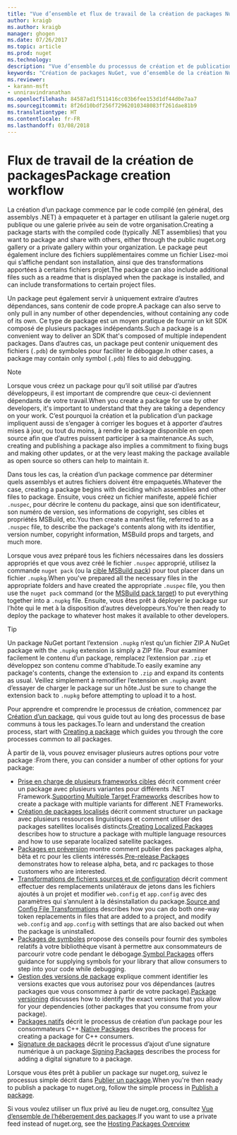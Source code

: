 ```yaml
---
title: "Vue d’ensemble et flux de travail de la création de packages NuGet | Microsoft Docs"
author: kraigb
ms.author: kraigb
manager: ghogen
ms.date: 07/26/2017
ms.topic: article
ms.prod: nuget
ms.technology: 
description: "Vue d’ensemble du processus de création et de publication d’un package NuGet, avec des liens vers d’autres parties particulières du processus."
keywords: "Création de packages NuGet, vue d’ensemble de la création NuGet, flux de travail de la création NuGet, flux de travail de la création de packages, vue d’ensemble de la création de packages."
ms.reviewer:
- karann-msft
- unniravindranathan
ms.openlocfilehash: 84587ad1f511416cc03b6fee153d1df44d0e7aa7
ms.sourcegitcommit: 8f26d10bdf256f72962010348083ff261dae81b9
ms.translationtype: HT
ms.contentlocale: fr-FR
ms.lasthandoff: 03/08/2018
---
```

# <a name="package-creation-workflow"></a><span data-ttu-id="82515-104">Flux de travail de la création de packages</span><span class="sxs-lookup"><span data-stu-id="82515-104">Package creation workflow</span></span>

<span data-ttu-id="82515-105">La création d’un package commence par le code compilé (en général, des assemblys .NET) à empaqueter et à partager en utilisant la galerie nuget.org publique ou une galerie privée au sein de votre organisation.</span><span class="sxs-lookup"><span data-stu-id="82515-105">Creating a package starts with the compiled code (typically .NET assemblies) that you want to package and share with others, either through the public nuget.org gallery or a private gallery within your organization.</span></span> <span data-ttu-id="82515-106">Le package peut également inclure des fichiers supplémentaires comme un fichier Lisez-moi qui s’affiche pendant son installation, ainsi que des transformations apportées à certains fichiers projet.</span><span class="sxs-lookup"><span data-stu-id="82515-106">The package can also include additional files such as a readme that is displayed when the package is installed, and can include transformations to certain project files.</span></span>

<span data-ttu-id="82515-107">Un package peut également servir à uniquement extraire d’autres dépendances, sans contenir de code propre.</span><span class="sxs-lookup"><span data-stu-id="82515-107">A package can also serve to only pull in any number of other dependencies, without containing any code of its own.</span></span> <span data-ttu-id="82515-108">Ce type de package est un moyen pratique de fournir un kit SDK composé de plusieurs packages indépendants.</span><span class="sxs-lookup"><span data-stu-id="82515-108">Such a package is a convenient way to deliver an SDK that's composed of multiple independent packages.</span></span> <span data-ttu-id="82515-109">Dans d’autres cas, un package peut contenir uniquement des fichiers (`.pdb`) de symboles pour faciliter le débogage.</span><span class="sxs-lookup"><span data-stu-id="82515-109">In other cases, a package may contain only symbol (`.pdb`) files to aid debugging.</span></span>

> [!Note]
> <span data-ttu-id="82515-110">Lorsque vous créez un package pour qu’il soit utilisé par d’autres développeurs, il est important de comprendre que ceux-ci deviennent dépendants de votre travail.</span><span class="sxs-lookup"><span data-stu-id="82515-110">When you create a package for use by other developers, it's important to understand that they are taking a dependency on your work.</span></span> <span data-ttu-id="82515-111">C’est pourquoi la création et la publication d’un package impliquent aussi de s’engager à corriger les bogues et à apporter d’autres mises à jour, ou tout du moins, à rendre le package disponible en open source afin que d’autres puissent participer à sa maintenance.</span><span class="sxs-lookup"><span data-stu-id="82515-111">As such, creating and publishing a package also implies a commitment to fixing bugs and making other updates, or at the very least making the package available as open source so others can help to maintain it.</span></span>

<span data-ttu-id="82515-112">Dans tous les cas, la création d’un package commence par déterminer quels assemblys et autres fichiers doivent être empaquetés.</span><span class="sxs-lookup"><span data-stu-id="82515-112">Whatever the case, creating a package begins with deciding which assemblies and other files to package.</span></span> <span data-ttu-id="82515-113">Ensuite, vous créez un fichier manifeste, appelé fichier `.nuspec`, pour décrire le contenu du package, ainsi que son identificateur, son numéro de version, ses informations de copyright, ses cibles et propriétés MSBuild, etc.</span><span class="sxs-lookup"><span data-stu-id="82515-113">You then create a manifest file, referred to as a `.nuspec` file, to describe the package's contents along with its identifier, version number, copyright information, MSBuild props and targets, and much more.</span></span>

<span data-ttu-id="82515-114">Lorsque vous avez préparé tous les fichiers nécessaires dans les dossiers appropriés et que vous avez créé le fichier `.nuspec` approprié, utilisez la commande `nuget pack` (ou la [cible MSBuild pack](../reference/msbuild-targets.md)) pour tout placer dans un fichier `.nupkg`.</span><span class="sxs-lookup"><span data-stu-id="82515-114">When you've prepared all the necessary files in the appropriate folders and have created the appropriate `.nuspec` file, you then use the `nuget pack` command (or the [MSBuild pack target](../reference/msbuild-targets.md)) to put everything together into a `.nupkg` file.</span></span> <span data-ttu-id="82515-115">Ensuite, vous êtes prêt à déployer le package sur l’hôte qui le met à la disposition d’autres développeurs.</span><span class="sxs-lookup"><span data-stu-id="82515-115">You're then ready to deploy the package to whatever host makes it available to other developers.</span></span>

> [!Tip]
> <span data-ttu-id="82515-116">Un package NuGet portant l’extension `.nupkg` n’est qu’un fichier ZIP.</span><span class="sxs-lookup"><span data-stu-id="82515-116">A NuGet package with the `.nupkg` extension is simply a ZIP file.</span></span> <span data-ttu-id="82515-117">Pour examiner facilement le contenu d’un package, remplacez l’extension par `.zip` et développez son contenu comme d’habitude.</span><span class="sxs-lookup"><span data-stu-id="82515-117">To easily examine any package's contents, change the extension to `.zip` and expand its contents as usual.</span></span> <span data-ttu-id="82515-118">Veillez simplement à remodifier l’extension en `.nupkg` avant d’essayer de charger le package sur un hôte.</span><span class="sxs-lookup"><span data-stu-id="82515-118">Just be sure to change the extension back to `.nupkg` before attempting to upload it to a host.</span></span>

<span data-ttu-id="82515-119">Pour apprendre et comprendre le processus de création, commencez par [Création d’un package](../create-packages/creating-a-package.md), qui vous guide tout au long des processus de base communs à tous les packages.</span><span class="sxs-lookup"><span data-stu-id="82515-119">To learn and understand the creation process, start with [Creating a package](../create-packages/creating-a-package.md) which guides you through the core processes common to all packages.</span></span>

<span data-ttu-id="82515-120">À partir de là, vous pouvez envisager plusieurs autres options pour votre package :</span><span class="sxs-lookup"><span data-stu-id="82515-120">From there, you can consider a number of other options for your package:</span></span>

- <span data-ttu-id="82515-121">[Prise en charge de plusieurs frameworks cibles](../create-packages/supporting-multiple-target-frameworks.md) décrit comment créer un package avec plusieurs variantes pour différents .NET Framework.</span><span class="sxs-lookup"><span data-stu-id="82515-121">[Supporting Multiple Target Frameworks](../create-packages/supporting-multiple-target-frameworks.md) describes how to create a package with multiple variants for different .NET Frameworks.</span></span>
- <span data-ttu-id="82515-122">[Création de packages localisés](../create-packages/creating-localized-packages.md) décrit comment structurer un package avec plusieurs ressources linguistiques et comment utiliser des packages satellites localisés distincts.</span><span class="sxs-lookup"><span data-stu-id="82515-122">[Creating Localized Packages](../create-packages/creating-localized-packages.md) describes how to structure a package with multiple language resources and how to use separate localized satellite packages.</span></span>
- <span data-ttu-id="82515-123">[Packages en préversion](../create-packages/prerelease-packages.md) montre comment publier des packages alpha, bêta et rc pour les clients intéressés.</span><span class="sxs-lookup"><span data-stu-id="82515-123">[Pre-release Packages](../create-packages/prerelease-packages.md) demonstrates how to release alpha, beta, and rc packages to those customers who are interested.</span></span>
- <span data-ttu-id="82515-124">[Transformations de fichiers sources et de configuration](../create-packages/source-and-config-file-transformations.md) décrit comment effectuer des remplacements unilatéraux de jetons dans les fichiers ajoutés à un projet et modifier `web.config` et `app.config` avec des paramètres qui s’annulent à la désinstallation du package.</span><span class="sxs-lookup"><span data-stu-id="82515-124">[Source and Config File Transformations](../create-packages/source-and-config-file-transformations.md) describes how you can do both one-way token replacements in files that are added to a project, and modify `web.config` and `app.config` with settings that are also backed out when the package is uninstalled.</span></span>
- <span data-ttu-id="82515-125">[Packages de symboles](../create-packages/symbol-packages.md) propose des conseils pour fournir des symboles relatifs à votre bibliothèque visant à permettre aux consommateurs de parcourir votre code pendant le débogage.</span><span class="sxs-lookup"><span data-stu-id="82515-125">[Symbol Packages](../create-packages/symbol-packages.md) offers guidance for supplying symbols for your library that allow consumers to step into your code while debugging.</span></span>
- <span data-ttu-id="82515-126">[Gestion des versions de package](../reference/package-versioning.md) explique comment identifier les versions exactes que vous autorisez pour vos dépendances (autres packages que vous consommez à partir de votre package).</span><span class="sxs-lookup"><span data-stu-id="82515-126">[Package versioning](../reference/package-versioning.md) discusses how to identify the exact versions that you allow for your dependencies (other packages that you consume from your package).</span></span>
- <span data-ttu-id="82515-127">[Packages natifs](../create-packages/native-packages.md) décrit le processus de création d’un package pour les consommateurs C++.</span><span class="sxs-lookup"><span data-stu-id="82515-127">[Native Packages](../create-packages/native-packages.md) describes the process for creating a package for C++ consumers.</span></span>
- <span data-ttu-id="82515-128">[Signature de packages](../create-packages/sign-a-package.md) décrit le processus d’ajout d’une signature numérique à un package.</span><span class="sxs-lookup"><span data-stu-id="82515-128">[Signing Packages](../create-packages/sign-a-package.md) describes the process for adding a digital signature to a package.</span></span>

<span data-ttu-id="82515-129">Lorsque vous êtes prêt à publier un package sur nuget.org, suivez le processus simple décrit dans [Publier un package](../create-packages/publish-a-package.md).</span><span class="sxs-lookup"><span data-stu-id="82515-129">When you're then ready to publish a package to nuget.org, follow the simple process in [Publish a package](../create-packages/publish-a-package.md).</span></span>

<span data-ttu-id="82515-130">Si vous voulez utiliser un flux privé au lieu de nuget.org, consultez [Vue d’ensemble de l’hébergement des packages](../hosting-packages/overview.md).</span><span class="sxs-lookup"><span data-stu-id="82515-130">If you want to use a private feed instead of nuget.org, see the [Hosting Packages Overview](../hosting-packages/overview.md)</span></span>
